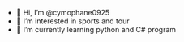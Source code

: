 - 👋 Hi, I’m @cymophane0925
- 👀 I’m interested in sports and tour
- 🌱 I’m currently learning python and C# program


<!---
cymophane0925/cymophane0925 is a ✨ special ✨ repository because its `README.md` (this file) appears on your GitHub profile.
You can click the Preview link to take a look at your changes.
--->
